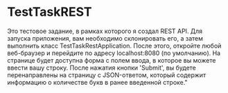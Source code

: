 # TestTaskREST
Это тестовое задание, в рамках которого я создал REST API. Для запуска приложения, вам необходимо склонировать его, а затем выполнить класс TestTaskRestApplication.
После этого, откройте любой веб-браузер и перейдите по адресу localhost:8080 (по умолчанию). На странице будет доступна форма с полем ввода, в которое вы можете ввести вашу 
строку. После нажатия кнопки 'Submit', вы будете перенаправлены на страницу с JSON-ответом, который содержит информацию о количестве букв в ранее введенной строке."
